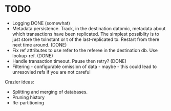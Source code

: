 # TODO

  - Logging DONE (somewhat)
  - Metadata persistence. Track, in the destination datomic, metadata
    about which transactions have been replicated. The simplest
    possiblity is to just store the txInstant or t of the
    last-replicated tx. Restart from there next time around. (DONE)
  - Fix ref attributes to use refer to the referee in the destination
    db. Use lookup-ref. (DONE)
  - Handle transaction timeout. Pause then retry? (DONE)
  - Filtering - configurable omission of data - maybe - this could
    lead to unresovled refs if you are not careful
  
Crazier ideas:
  - Splitting and merging of databases.
  - Pruning history
  - Re-partitioning
  
